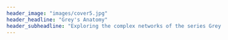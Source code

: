 ```yaml
---
header_image: "images/cover5.jpg"
header_headline: "Grey's Anatomy"
header_subheadline: "Exploring the complex networks of the series Grey's Anatomy"
---
```

